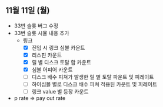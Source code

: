 
## 11월 11일 (월)

- 33번 슬롯 버그 수정
- 33번 슬롯 시뮬 내용 추가
	- 링크
		- [x] 진입  시 링크 심볼 카운트
		- [x] 리스핀 카운트
		- [x] 릴 별 디스크 토탈 합 카운트
		- [x] 심볼 어피어 카운트
		- [ ] 디스크 배수 피쳐가 발생한 릴 별 토탈 파운트 및 피레이트
		- [ ] 하이심볼 별로 디스크 배수 피쳐 적용된 카운트 및 피레이트
		- [ ] 링크 value 별 등장 카운트
- p rate => pay out rate